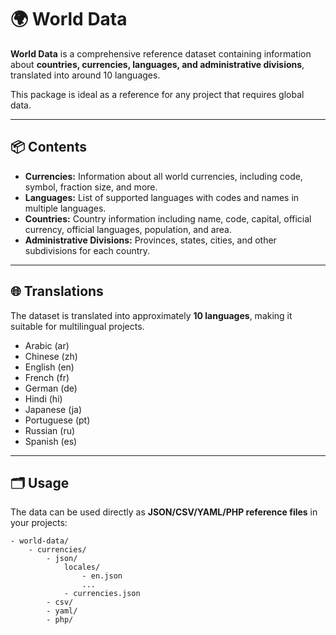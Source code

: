 # 🌍 World Data

**World Data** is a comprehensive reference dataset containing information about **countries, currencies, languages, and administrative divisions**, translated into around 10 languages.  

This package is ideal as a reference for any project that requires global data.

---

## 📦 Contents

- **Currencies:** Information about all world currencies, including code, symbol, fraction size, and more.  
- **Languages:** List of supported languages with codes and names in multiple languages.  
- **Countries:** Country information including name, code, capital, official currency, official languages, population, and area.  
- **Administrative Divisions:** Provinces, states, cities, and other subdivisions for each country.

---

## 🌐 Translations

The dataset is translated into approximately **10 languages**, making it suitable for multilingual projects.

- Arabic (ar)
- Chinese (zh)
- English (en)
- French (fr)
- German (de)
- Hindi (hi)
- Japanese (ja)
- Portuguese (pt)
- Russian (ru)
- Spanish (es)

---

## 🗂️ Usage

The data can be used directly as **JSON/CSV/YAML/PHP reference files** in your projects:

```text
- world-data/
    - currencies/
        - json/
            locales/
                - en.json
                ...
            - currencies.json
        - csv/
        - yaml/
        - php/
